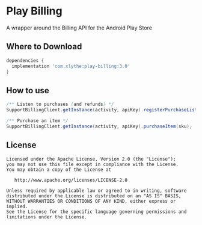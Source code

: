 Play Billing
====================

A wrapper around the Billing API for the Android Play Store


Where to Download
-----------------
```groovy
dependencies {
  implementation 'com.xlythe:play-billing:3.0'
}
```


How to use
-----------------
```java
/** Listen to purchases (and refunds) */
SupportBillingClient.getInstance(activity, apiKey).registerPurchaseListener(skus, purchaseListener);

/** Purchase an item */
SupportBillingClient.getInstance(activity, apiKey).purchaseItem(sku);
```

License
-------

    Licensed under the Apache License, Version 2.0 (the "License");
    you may not use this file except in compliance with the License.
    You may obtain a copy of the License at

       http://www.apache.org/licenses/LICENSE-2.0

    Unless required by applicable law or agreed to in writing, software
    distributed under the License is distributed on an "AS IS" BASIS,
    WITHOUT WARRANTIES OR CONDITIONS OF ANY KIND, either express or implied.
    See the License for the specific language governing permissions and
    limitations under the License.
